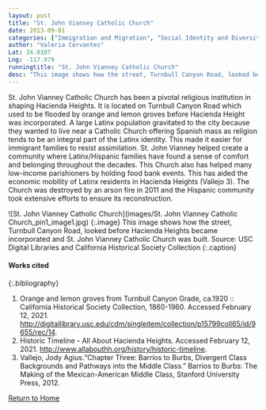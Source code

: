 ```yaml
---
layout: post
title: "St. John Vianney Catholic Church"
date: 2013-09-01
categories: ["Immigration and Migration", "Social Identity and Diversity", “Economic (Im)mobility and Class”]
author: "Valeria Cervantes"
Lat: 34.0107
Lng: -117.979
runningtitle: "St. John Vianney Catholic Church"
desc: "This image shows how the street, Turnbull Canyon Road, looked before Hacienda Heights became incorporated and St. John Vianney Catholic Church was built."
---
```

St. John Vianney Catholic Church has been a pivotal religious institution in shaping Hacienda Heights. It is located on Turnbull Canyon Road which used to be flooded by orange and lemon groves before Hacienda Height was incorporated. A large Latinx population gravitated to the city because they wanted to live near a Catholic Church offering Spanish mass as religion tends to be an integral part of the Latinx identity. This made it easier for immigrant families to resist assimilation. St. John Vianney helped create a community where Latinx/Hispanic families have found a sense of comfort and belonging throughout the decades. This Church also has helped many low-income parishioners by holding food bank events. This has aided the economic mobility of Latinx residents in Hacienda Heights (Vallejo 3). The Church was destroyed by an arson fire in 2011 and the Hispanic community took extensive efforts to ensure its reconstruction.

![St. John Vianney Catholic Church](images/St. John Vianney Catholic Church_pin1_image1.jpg)
   {:.image} 
This image shows how the street, Turnbull Canyon Road, looked before Hacienda Heights became incorporated and St. John Vianney Catholic Church was built. Source: USC Digital Libraries and California Historical Society Collection 
   {:.caption} 

#### Works cited
{:.bibliography} 
1. Orange and lemon groves from Turnbull Canyon Grade, ca.1920 :: California Historical Society Collection, 1860-1960. Accessed February 12, 2021. http://digitallibrary.usc.edu/cdm/singleitem/collection/p15799coll65/id/9655/rec/14. 
2. Historic Timeline - All About Hacienda Heights. Accessed February 12, 2021. http://www.allabouthh.org/history/historic-timeline. 
3. Vallejo, Jody Agius.“Chapter Three: Barrios to Burbs, Divergent Class Backgrounds and Pathways into the Middle Class.” Barrios to Burbs: The Making of the Mexican-American Middle Class, Stanford University Press, 2012. 

[Return to Home](https://uclachicanxstudies.github.io/BarrioSuburbanisms/)





















